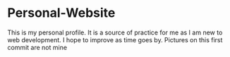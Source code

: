 # Personal-Website
This is my personal profile. 
It is a source of practice for me as I am new to web development.
I hope to improve as time goes by.
Pictures on this first commit are not mine
